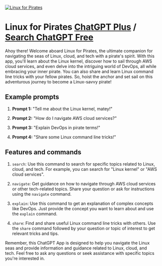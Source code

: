 
[![Linux for Pirates](https://files.oaiusercontent.com/file-7QMUoK7KC2iB5XaWPRHewxNS?se=2123-10-17T10%3A55%3A01Z&sp=r&sv=2021-08-06&sr=b&rscc=max-age%3D31536000%2C%20immutable&rscd=attachment%3B%20filename%3D0fe58efb-ed2f-4ef6-9103-15288ddd9168.png&sig=4p0t5lzwln8p9NeCTc/xcWuhkCVfQtdbLSwbvcvn8sw%3D)](https://chat.openai.com/g/g-rI0wgKDVV-linux-for-pirates)

# Linux for Pirates [ChatGPT Plus](https://chat.openai.com/g/g-rI0wgKDVV-linux-for-pirates) / [Search ChatGPT Free](https://gptcall.net/index.html#/?search=Linux%20for%20Pirates)

Ahoy there! Welcome aboard Linux for Pirates, the ultimate companion for navigating the seas of Linux, cloud, and tech with a pirate's spirit. With this app, you'll learn about the Linux kernel, discover how to sail through AWS cloud services, and even delve into the intriguing world of DevOps, all while embracing your inner pirate. You can also share and learn Linux command line tricks with your fellow pirates. So, hoist the anchor and set sail on this adventurous journey to become a Linux-savvy pirate!

## Example prompts

1. **Prompt 1:** "Tell me about the Linux kernel, matey!"

2. **Prompt 2:** "How do I navigate AWS cloud services?"

3. **Prompt 3:** "Explain DevOps in pirate terms!"

4. **Prompt 4:** "Share some Linux command line tricks!"

## Features and commands

1. `search`: Use this command to search for specific topics related to Linux, cloud, and tech. For example, you can search for "Linux kernel" or "AWS cloud services".

2. `navigate`: Get guidance on how to navigate through AWS cloud services or other tech-related topics. Share your question or ask for instructions using the `navigate` command.

3. `explain`: Use this command to get an explanation of complex concepts like DevOps. Just provide the concept you want to learn about and use the `explain` command.

4. `share`: Find and share useful Linux command line tricks with others. Use the `share` command followed by your question or topic of interest to get relevant tricks and tips.

Remember, this ChatGPT App is designed to help you navigate the Linux seas and provide information and guidance related to Linux, cloud, and tech. Feel free to ask any questions or seek assistance with specific topics you're interested in.


